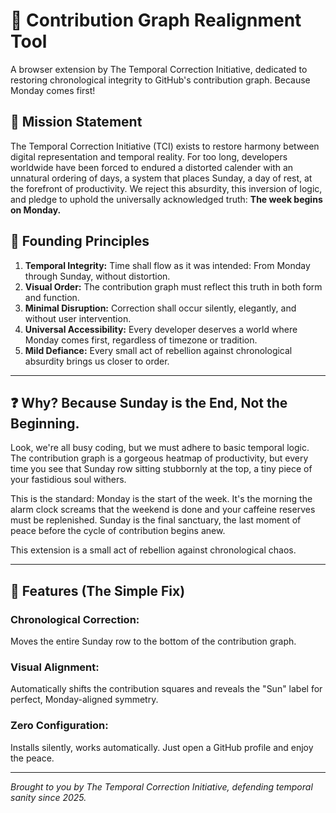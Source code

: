 # 📅 Contribution Graph Realignment Tool
A browser extension by The Temporal Correction Initiative, dedicated to restoring chronological integrity to GitHub's contribution graph. Because Monday comes first!

## 📜 Mission Statement
The Temporal Correction Initiative (TCI) exists to restore harmony between digital representation and temporal reality.
For too long, developers worldwide have been forced to endured a distorted calender with an unnatural ordering of days, a system that places Sunday, a day of rest, at the forefront of productivity.
We reject this absurdity, this inversion of logic, and pledge to uphold the universally acknowledged truth: **The week begins on Monday.**

## 🧭 Founding Principles
1. **Temporal Integrity:** Time shall flow as it was intended: From Monday through Sunday, without distortion.
2. **Visual Order:** The contribution graph must reflect this truth in both form and function.
3. **Minimal Disruption:** Correction shall occur silently, elegantly, and without user intervention.
4. **Universal Accessibility:** Every developer deserves a world where Monday comes first, regardless of timezone or tradition.
5. **Mild Defiance:** Every small act of rebellion against chronological absurdity brings us closer to order.

---

## ❓ Why? Because Sunday is the End, Not the Beginning.
Look, we're all busy coding, but we must adhere to basic temporal logic. The contribution graph is a gorgeous heatmap of productivity, but every time you see that Sunday row sitting stubbornly at the top, a tiny piece of your fastidious soul withers.

This is the standard: Monday is the start of the week. It's the morning the alarm clock screams that the weekend is done and your caffeine reserves must be replenished. Sunday is the final sanctuary, the last moment of peace before the cycle of contribution begins anew.

This extension is a small act of rebellion against chronological chaos.

---

## 🔧 Features (The Simple Fix)
### Chronological Correction:
Moves the entire Sunday row to the bottom of the contribution graph.
### Visual Alignment:
Automatically shifts the contribution squares and reveals the "Sun" label for perfect, Monday-aligned symmetry.
### Zero Configuration:
Installs silently, works automatically. Just open a GitHub profile and enjoy the peace.

---

*Brought to you by The Temporal Correction Initiative, defending temporal sanity since 2025.*
